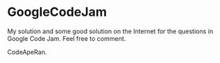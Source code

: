 GoogleCodeJam
=============

My solution and some good solution on the Internet for the questions in Google Code Jam.
Feel free to comment.


CodeApeRan.
